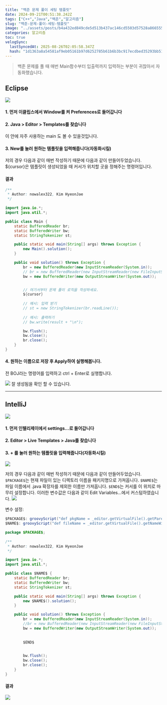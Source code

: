 ```yaml
---
title: "백준 문제 풀이 세팅 템플릿"
date: 2024-09-21T00:51:38.242Z
tags: ["C++","Java","백준","알고리즘"]
slug: "백준-문제-풀이-세팅-템플릿"
image: "../assets/posts/b4a432ed849cde5d513b437ac146cd5503d57528a866555bc36d511f4b493631.png"
categories: 알고리즘
toc: true
velogSync:
  lastSyncedAt: 2025-08-26T02:05:58.347Z
  hash: "1d1363a8a54581af9eb05161b97d6252785b61b6b3bc917ecdbed35293bb51b4"
---
```


> 백준 문제를 풀 때 매번 Main함수부터 입출력까지 입력하는 부분이 귀찮아서 자동화했습니다. 

## Eclipse
![](/assets/posts/5f41edb1532a32a5563e0cf0af9d73959de3ddb4bc13ec7d539966b2ca6523c4.png)

#### 1. 먼저 이클립스에서 Window를 켜 Preferences로 들어갑니다

#### 2. Java > Editor > Templates를 찾습니다
이 안에 자주 사용하는 main 도 볼 수 있을것입니다. 

#### 3. New를 눌러 원하는 템플릿을 입력해줍니다(자동화시킬)
저의 경우 다음과 같이 매번 작성하기 때문에 다음과 같이 만들어두었습니다.
${cursor}은 템플릿이 생성되었을 때 커서가 위치할 곳을 정해주는 명령어입니다.

#### 결과
```java
/**
 * Author: nowalex322, Kim HyeonJae
 */

import java.io.*;
import java.util.*;

public class Main {
    static BufferedReader br;
    static BufferedWriter bw;
    static StringTokenizer st;

    public static void main(String[] args) throws Exception {
        new Main().solution();
    }

    public void solution() throws Exception {
        br = new BufferedReader(new InputStreamReader(System.in));
        // br = new BufferedReader(new InputStreamReader(new FileInputStream("input.txt")));
        bw = new BufferedWriter(new OutputStreamWriter(System.out));


        // 여기서부터 문제 풀이 로직을 작성하세요.
        ${cursor}
        
        // 예시: 입력 받기
        // st = new StringTokenizer(br.readLine());
        
        // 예시: 출력하기
        // bw.write(result + "\n");

        bw.flush();
        bw.close();
        br.close();
    }
}
```

#### 4. 원하는 이름으로 저장 후 Apply하여 실행해봅니다.
전 BOJ라는 명령어를 입력하고 ctrl + Enter로 실행합니다. 

![](/assets/posts/b4a432ed849cde5d513b437ac146cd5503d57528a866555bc36d511f4b493631.png)
잘 생성됨을 확인 할 수 있습니다.

---
## IntelliJ
![](/assets/posts/a1fa4a4af25854852eed277f74bc3358e4cc20028f745c23396abc8d449298af.png)

#### 1. 먼저 인텔리제이에서 settings...로 들어갑니다

#### 2. Editor > Live Templates > Java를 찾습니다

#### 3. + 를 눌러 원하는 템플릿을 입력해줍니다(자동화시킬)
![](/assets/posts/8dbf2cf827053e19e6403027d6415e756d45ceab1b1089d7108c1439a4d97e3e.png)

저의 경우 다음과 같이 매번 작성하기 때문에 다음과 같이 만들어두었습니다.
`$PACKAGE$`는 현재 파일이 있는 디렉토리 이름을 패키지명으로 가져옵니다.
`$NAME$`는 파일 이름에서 .java 확장자를 제외한 이름만 가져옵니다.
`$END$`는 커서를 이 위치로 마무리 설정합니다.
이러한 변수값은 다음과 같이 Edit Variables...에서 커스텀하였습니다.
![](/assets/posts/8e8c7d17cb2830efbd4fc26f8d098698351903f8ea683e7189f4de4bd3f0c0bb.png)

변수 설정:

```java
$PACKAGE$: groovyScript("def pkgName = _editor.getVirtualFile().getParent().getName(); return pkgName")
$NAME$: groovyScript("def fileName = _editor.getVirtualFile().getNameWithoutExtension(); return fileName")
```

```java
package $PACKAGE$;
        
/**
 * Author: nowalex322, Kim HyeonJae
 */

import java.io.*;
import java.util.*;

public class $NAME$ {
    static BufferedReader br;
    static BufferedWriter bw;
    static StringTokenizer st;

    public static void main(String[] args) throws Exception {
        new $NAME$().solution();
    }

    public void solution() throws Exception {
        br = new BufferedReader(new InputStreamReader(System.in));
        //br = new BufferedReader(new InputStreamReader(new FileInputStream("src/main/java/$PACKAGE$/input.txt")));
        bw = new BufferedWriter(new OutputStreamWriter(System.out));
        
        
        $END$
        

        bw.flush();
        bw.close();
        br.close();
    }
}
```

#### 결과
![](/assets/posts/eb5ed930965ae223d1d67d02c3e0f6e99499f4bfdc9eb2c3f96354965dcc04cc.png)

